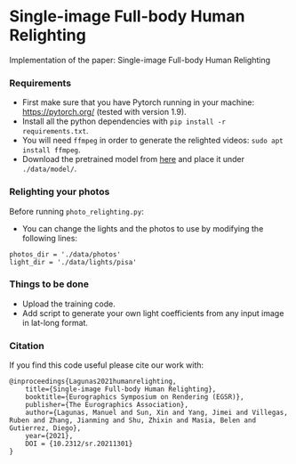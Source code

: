 # Single-image Full-body Human Relighting
Implementation of the paper: Single-image Full-body Human Relighting

### Requirements  

- First make sure that you have Pytorch running in your machine: https://pytorch.org/ (tested with version 1.9).
- Install all the python dependencies with `pip install -r requirements.txt`.
- You will need `ffmpeg` in order to generate the relighted videos: `sudo apt install ffmpeg`.
- Download the pretrained model from [here](https://drive.google.com/file/d/13BZ_etfYeXTCCMr2-Hg8EVKDCDv7Y_YC/view?usp=sharing) and place it under `./data/model/`.

### Relighting your photos

Before running `photo_relighting.py`:
- You can change the lights and the photos to use by modifying the following lines:
```
photos_dir = './data/photos'
light_dir = './data/lights/pisa'
```

### Things to be done

- Upload the training code.
- Add script to generate your own light coefficients from any input image in lat-long format.


### Citation

If you find this code useful please cite our work with:
```
@inproceedings{Lagunas2021humanrelighting,
    title={Single-image Full-body Human Relighting},
    booktitle={Eurographics Symposium on Rendering (EGSR)},
    publisher={The Eurographics Association},
    author={Lagunas, Manuel and Sun, Xin and Yang, Jimei and Villegas, Ruben and Zhang, Jianming and Shu, Zhixin and Masia, Belen and Gutierrez, Diego},
    year={2021},
    DOI = {10.2312/sr.20211301}
}
```

